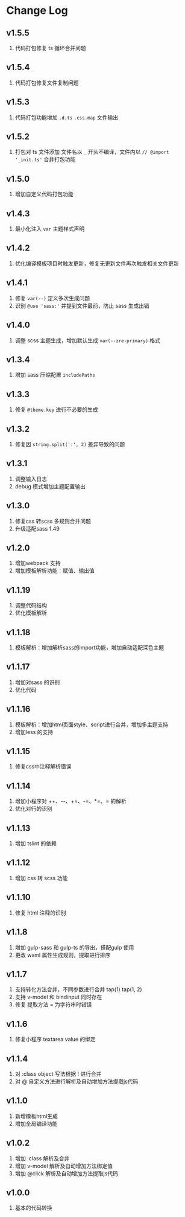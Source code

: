 # Change Log

## v1.5.5

1. 代码打包修复 ts 循环合并问题

## v1.5.4

1. 代码打包修复文件复制问题

## v1.5.3

1. 代码打包功能增加 `.d.ts` `.css.map` 文件输出

## v1.5.2

1. 打包对 ts 文件添加 文件名以 `_` 开头不编译，文件内以 `// @import '_init.ts'` 合并打包功能

## v1.5.0

1. 增加自定义代码打包功能

## v1.4.3

1. 最小化注入 `var` 主题样式声明

## v1.4.2

1. 优化编译模板项目时触发更新，修复无更新文件再次触发相关文件更新

## v1.4.1

1. 修复 `var(--)` 定义多次生成问题
2. 识别 `@use 'sass:'` 并提到文件最前，防止 sass 生成出错

## v1.4.0

1. 调整 scss 主题生成，增加默认生成 `var(--zre-primary)` 格式 

## v1.3.4

1. 增加 sass 压缩配置 `includePaths`

## v1.3.3

1. 修复 `@theme.key` 进行不必要的生成

## v1.3.2

1. 修复因 `string.split(':', 2)` 差异导致的问题

## v1.3.1

1. 调整输入日志
2. debug 模式增加主题配置输出

## v1.3.0

1. 修复css 转scss 多规则合并问题
2. 升级适配sass 1.49

## v1.2.0

1. 增加webpack 支持
2. 增加模板解析功能：赋值、输出值

## v1.1.19

1. 调整代码结构
2. 优化模板解析

## v1.1.18

1. 模板解析：增加解析sass的import功能，增加自动适配深色主题

## v1.1.17

1. 增加对sass 的识别
2. 优化代码

## v1.1.16

1. 模板解析：增加html页面style、script进行合并，增加多主题支持
2. 增加less 的支持

## v1.1.15

1. 修复css中注释解析错误

## v1.1.14

1. 增加小程序对 ++、--、+=、-=、*=、\= 的解析
2. 优化对行的识别

## v1.1.13

1. 增加 tslint 的依赖

## v1.1.12

1. 增加 css 转 scss 功能

## v1.1.10

1. 修复 html 注释的识别 

## v1.1.8

1. 增加 gulp-sass 和 gulp-ts 的导出，搭配gulp 使用
2. 更改 wxml 属性生成规则，提取进行排序

## v1.1.7

1. 支持转化方法合并，不同参数进行合并 tap(1) tap(1, 2)
2. 支持 v-model 和 bindinput 同时存在
3. 修复 提取方法 = 为字符串时错误

## v1.1.6

1. 修复小程序 textarea value 的绑定

## v1.1.4

1. 对 :class object 写法根据 ! 进行合并
2. 对 @ 自定义方法进行解析及自动增加方法提取js代码

## v1.1.0

1. 新增模板html生成
2. 增加全局编译功能

## v1.0.2

1. 增加 :class 解析及合并
2. 增加 v-model 解析及自动增加方法绑定值
3. 增加 @click 解析及自动增加方法提取js代码


## v1.0.0

1. 基本的代码转换